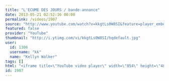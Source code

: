 ```yaml
---
title: "L'ECUME DES JOURS / bande-annonce"
date: 2013-05-21 02:52:16 00:00
permalink: /videos/1907
source: "http://www.youtube.com/watch?v=kkgtLs0W8SI&feature=player_embedded"
featured: false
provider: "YouTube"
thumbnail: "http://i.ytimg.com/vi/kkgtLs0W8SI/hqdefault.jpg"
user:
  id: 1306
  username: "kk"
  name: "Kellyn Walker"
tags: []
html: "<iframe title=\"YouTube video player\" width=\"854\" height=\"480\" src=\"http://www.youtube.com/embed/kkgtLs0W8SI?wmode=transparent\" frameborder=\"0\" allowfullscreen></iframe>"
id: 1907
---
```


